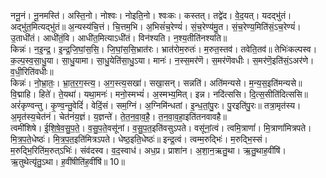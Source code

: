

  
ननू॒नं। नू॒नमस्ति॑। अस्ति॒नो। नोश्वः। नोइति॒नो। श्वःकः। कस्तत्। तद्वे॑द। वे॒द॒यत्। यदद्भु॑तं। अद्भु॑त॒मित्यद्भु॑तं॥ अ॒न्यस्य॑चि॒त्तं। चि॒त्तम॒भि। अ॒भिसं॑च॒रेण्यं॑। सं॒च॒रेण्य॑मु॒त। सं॒च॒रेण्य॒मिति॑सं॒ऽच॒रेण्यं॑। उ॒ताधी॑तं। आधी॑तं॒वि। आधी॑त॒मित्याऽधी॑तं। विन॑श्यति। न॒श्य॒तीति॑नश्यति॥  
किन्नः॑। न॒इ॒न्द्र॒। इ॒न्द्र॒जि॒घां॒स॒सि॒। जि॒घां॒स॒सि॒भ्रात॑रः। भ्रात॑रोम॒रुतः॑। म॒रुत॒स्तव॑। तवेति॒तव॑॥ तेभिः॑कल्पस्व। क॒ल्प॒स्व॒सा॒धु॒या। सा॒धु॒यामा। सा॒धु॒येति॑सा॒धु॒ऽया। मानः॑। न॒स्स॒मर॑णॆ। स॒मर॑णॆवधीः। स॒मर॑णॆ॒इति॑सं॒ऽअर॑णे। व॒धी॒रिति॑वधीः॥  
किन्नः॑। नो॒भ्रा॒तः॒। भ्रा॒त॒र॒ग॒स्त्य॒। अ॒ग॒स्त्य॒सखा॑। सखा॒सन्। सन्नति॑। अति॑मन्यसे। म॒न्य॒स॒इति॑मन्यसे॥ वि॒द्माहि। हिते॑। ते॒यथा॑। यथा॒मनः॑। मनो॒स्मभ्यं॑। अ॒स्मभ्य॒मित्। इन्न। नदि॑त्ससि। दि॒त्स॒सीति॑दित्ससि॥  
अरं॑कृण्वन्तु। कृ॒ण्व॒न्तु॒वेदिं॑। वेदिं॒सं। सम॒ग्निं। अ॒ग्निमि॑न्धतां। इ॒न्ध॒तां॒पु॒रः। पु॒रइति॑पु॒रः॥ तत्रा॒मृत॑स्य। अ॒मृत॑स्य॒चेत॑नं। चेत॑नंय॒ज्ञं। य॒ज्ञन्ते॑। ते॒त॒न॒वा॒व॒है॒। त॒न॒वा॒व॒हा॒इति॑तनवावहै॥  
त्वमी॑शिषे। ई॒शि॒षे॒व॒सु॒प॒ते॒। व॒सु॒प॒ते॒वसू॑नां। व॒सु॒प॒त॒इति॑वसुऽपते। वसू॑नां॒त्वं। त्वमि॒त्राणां॑। मि॒त्राणां॑मित्रपते। मि॒त्र॒प॒ते॒धेष्ठः॑। मि॒त्र॒प॒त॒इति॑मित्रऽपते। धेष्ठ॒इति॒धेष्ठः॑॥ इन्द्र॒त्वं। त्वम्म॒रुद्भिः॑। म॒रुद्भि॒स्सं। म॒रुद्भि॒रिति॑म॒रुत्ऽभिः॑। संव॑दस्व। व॒द॒स्वाध॑। अध॒प्र। प्राशा॑न। अ॒शा॒न॒ऋतु॒था। ऋ॒तु॒थाह॒वींषि॑। ऋ॒तुथेत्यृ॑तु॒ऽथा। ह॒वींषीति॑ह॒वींषि॑॥ 10॥  

